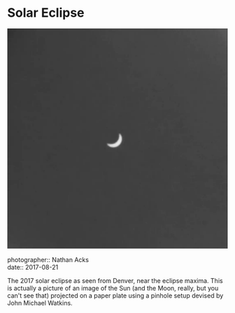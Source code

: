 # Solar Eclipse

![A black-and-white photo of a partial solar eclipse projected onto a paper plate](assets/2017-08-21-solar-eclipse.webp)

photographer:: Nathan Acks  
date:: 2017-08-21

The 2017 solar eclipse as seen from Denver, near the eclipse maxima. This is actually a picture of an image of the Sun (and the Moon, really, but you can't see that) projected on a paper plate using a pinhole setup devised by John Michael Watkins.
